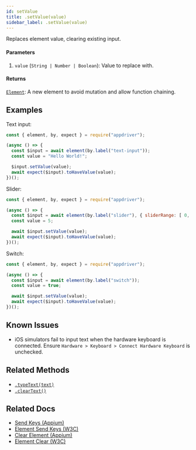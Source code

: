```yaml
---
id: setValue
title: .setValue(value)
sidebar_label: .setValue(value)
---
```


Replaces element value, clearing existing input.

#### Parameters

1. `value` (`String | Number | Boolean`): Value to replace with.

#### Returns

[`Element`](../element/intro): A new element to avoid mutation and allow function chaining.

## Examples

Text input:

```javascript
const { element, by, expect } = require("appdriver");

(async () => {
  const $input = await element(by.label("text-input"));
  const value = "Hello World!";

  $input.setValue(value);
  await expect($input).toHaveValue(value);
})();
```

Slider:

```javascript
const { element, by, expect } = require("appdriver");

(async () => {
  const $input = await element(by.label("slider"), { sliderRange: [ 0, 10 ]});
  const value = 5;

  await $input.setValue(value);
  await expect($input).toHaveValue(value);
})();
```

Switch:

```javascript
const { element, by, expect } = require("appdriver");

(async () => {
  const $input = await element(by.label("switch"));
  const value = true;

  await $input.setValue(value);
  await expect($input).toHaveValue(value);
})();
```

## Known Issues

- iOS simulators fail to input text when the hardware keyboard is connected. Ensure `Hardware > Keyboard > Connect Hardware Keyboard` is unchecked.

## Related Methods

- [`.typeText(text)`](./typeText.md)
- [`.clearText()`](./clearText.md)

## Related Docs

- [Send Keys (Appium)](http://appium.io/docs/en/commands/element/actions/send-keys/)
- [Element Send Keys (W3C)](https://www.w3.org/TR/webdriver/#dfn-element-send-keys)
- [Clear Element (Appium)](http://appium.io/docs/en/commands/element/actions/clear/)
- [Element Clear (W3C)](https://www.w3.org/TR/webdriver/#element-clear)